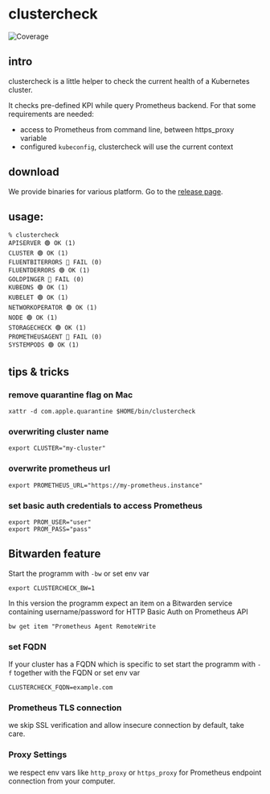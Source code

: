 # clustercheck
![Coverage](https://img.shields.io/badge/Coverage-33.8%25-yellow)

## intro

clustercheck is a little helper to check the current health of a Kubernetes cluster.

It checks pre-defined KPI while query Prometheus backend. For that some requirements are needed:

* access to Prometheus from command line, between https_proxy variable
* configured `kubeconfig`, clustercheck will use the current context


## download

We provide binaries for various platform. Go to the [release page](https://github.com/eumel8/clustercheck/releases).


## usage:

```
% clustercheck                              
APISERVER 🟢 OK (1) 
CLUSTER 🟢 OK (1) 
FLUENTBITERRORS 🔴 FAIL (0) 
FLUENTDERRORS 🟢 OK (1) 
GOLDPINGER 🔴 FAIL (0) 
KUBEDNS 🟢 OK (1) 
KUBELET 🟢 OK (1) 
NETWORKOPERATOR 🟢 OK (1) 
NODE 🟢 OK (1) 
STORAGECHECK 🟢 OK (1) 
PROMETHEUSAGENT 🔴 FAIL (0) 
SYSTEMPODS 🟢 OK (1) 
```

## tips & tricks

### remove quarantine flag on Mac

```
xattr -d com.apple.quarantine $HOME/bin/clustercheck
```

### overwriting cluster name

```
export CLUSTER="my-cluster"
```

### overwrite prometheus url

```
export PROMETHEUS_URL="https://my-prometheus.instance"
```

### set basic auth credentials to access Prometheus

```
export PROM_USER="user"
export PROM_PASS="pass"
```

## Bitwarden feature

Start the programm with `-bw` or set env var

```
export CLUSTERCHECK_BW=1
```

In this version the programm expect an item on a Bitwarden service containing username/password for HTTP Basic Auth on
Prometheus API

```
bw get item "Prometheus Agent RemoteWrite
```


### set FQDN

If your cluster has a FQDN which is specific to set start the programm with `-f` together with the FQDN or set env var

```
CLUSTERCHECK_FQDN=example.com
```

### Prometheus TLS connection

we skip SSL verification and allow insecure connection by default, take care.

### Proxy Settings

we respect env vars like `http_proxy` or `https_proxy` for Prometheus endpoint connection from your computer.

